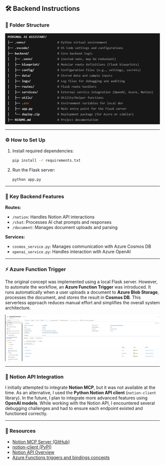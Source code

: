 

## 🛠️ Backend Instructions

### 📁 Folder Structure

![Backend Folder Structure](https://github.com/NAry-Byun/CWB_Hackathon-2025/blob/main/frontend/src/imag/backend%20structure.png?raw=true)

---

### ⚙️ How to Set Up

1. Install required dependencies:

   ```bash
   pip install -r requirements.txt
   ```

2. Run the Flask server:

   ```bash
   python app.py
   ```

---

### 🔑 Key Backend Features

**Routes:**

* `/notion`: Handles Notion API interactions
* `/chat`: Processes AI chat prompts and responses
* `/document`: Manages document uploads and parsing

**Services:**

* `cosmos_service.py`: Manages communication with Azure Cosmos DB
* `openai_service.py`: Handles interaction with Azure OpenAI


---

### ⚡ Azure Function Trigger

The original concept was implemented using a local Flask server. However, to automate the workflow, an **Azure Function Trigger** was introduced. It runs automatically when a user uploads a document to **Azure Blob Storage**, processes the document, and stores the result in **Cosmos DB**.
This serverless approach reduces manual effort and simplifies the overall system architecture.

![Azure Trigger Flow](https://github.com/NAry-Byun/CWB_Hackathon-2025/blob/develop/frontend/src/imag/rahul_trigger.png?raw=true)

---

### 🧠 Notion API Integration

I initially attempted to integrate **Notion MCP**, but it was not available at the time.
As an alternative, I used the **Python Notion API client** (`notion-client` library).
In the future, I plan to integrate more advanced features using **OpenAI models**.
While working with the Notion API, I encountered several debugging challenges and had to ensure each endpoint existed and functioned correctly.

---

### 🔗 Resources

* [Notion MCP Server (GitHub)](https://github.com/makenotion/notion-mcp-server)
* [notion-client (PyPI)](https://pypi.org/project/notion-client/)
* [Notion API Overview](https://developers.notion.com/docs/getting-started)
* [Azure Functions triggers and bindings concepts](https://learn.microsoft.com/en-us/azure/azure-functions/functions-triggers-bindings?tabs=isolated-process%2Cnode-v4%2Cpython-v2&pivots=programming-language-csharp)


